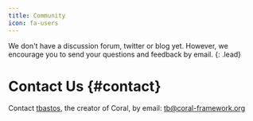 ```yaml
---
title: Community
icon: fa-users
---
```


We don't have a discussion forum, twitter or blog yet. However, we encourage you to send your questions and feedback by email.
{: .lead}

# Contact Us {#contact}

Contact [tbastos](https://github.com/tbastos), the creator of Coral, by email: <tb@coral-framework.org>
